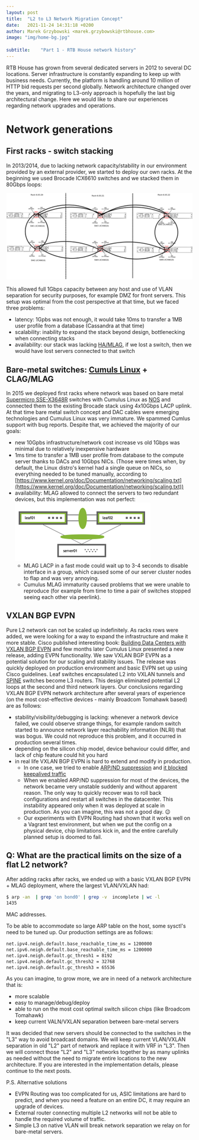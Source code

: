 ```yaml
---
layout: post
title:  "L2 to L3 Network Migration Concept"
date:   2021-11-24 14:31:18 +0200
author: Marek Grzybowski <marek.grzybowski@rtbhouse.com>
image: "img/home-bg.jpg"

subtitle:    "Part 1 - RTB House network history"
---
```



RTB House has grown from several dedicated servers in 2012 to several DC locations.
Server infrastructure is constantly expanding to keep up with business needs.
Currently, the platform is handling around 10 million of HTTP bid requests per second globally.
Network architecture changed over the years, and migrating to L3-only approach is hopefully the last big architectural change.
Here we would like to share our experiences regarding network upgrades and operations.


# Network generations

## First racks - switch stacking
In 2013/2014, due to lacking network capacity/stability in our environment provided by an external provider, we started to deploy our own racks.
At the beginning we used Brocade ICX6610 switches and we stacked them in 80Gbps loops:

![image alt <>](/pics/brocade-stack-2014-03.png)

This allowed full 1Gbps capacity between any host and use of VLAN separation for security purposes, for example 
DMZ for front servers. This setup was optimal from the cost perspective at that time, but we faced three problems:

  - latency: 1Gpbs was not enough, it would take 10ms to transfer a 1MB user profile from a database (Cassandra at that time)
  - scalability: inability to expand the stack beyond design, bottlenecking when connecting stacks
  - availability:  our stack was lacking [HA/MLAG](https://en.wikipedia.org/wiki/Multi-chassis_link_aggregation_group), if we lost a switch, then we would have lost servers connected to that switch


## Bare-metal switches: [Cumuls Linux](https://www.nvidia.com/en-us/networking/ethernet-switching/cumulus-linux/) + CLAG/MLAG

In 2015 we deployed first racks where network was based on bare metal [Supermicro SSE-X3648R](https://www.supermicro.com/en/products/accessories/networking/sse-x3648s.php) switches with Cumulus Linux as [NOS](https://en.wikipedia.org/wiki/Network_operating_system) and connected them to the existing Brocade stack using 4x10Gbps LACP uplink.
At that time bare metal switch concept and DAC cables were emerging technologies and Cumulus Linux was very immature. We spammed Cumlus support with bug reports.
Despite that, we achieved the majority of our goals:

  - new 10Gpbs infrastructure/network cost increase vs old 1Gbps was minimal due to relatively inexpensive hardware
  - 1ms time to transfer a 1MB user profile from database to the compute server thanks to DACs and 10Gbps NICs.
   (Those were times when, by default, the Linux distro's kernel had a single queue on NICs,
    so everything needed to be tuned manually, according to [https://www.kernel.org/doc/Documentation/networking/scaling.txt](https://www.kernel.org/doc/Documentation/networking/scaling.txt))
  - availability: MLAG allowed to connect the servers to two redundant devices, but this implementation was not perfect:
  ![image alt <>](/pics/mlag-basic-setup.png)
    - MLAG LACP in a fast mode could wait up to 3-4 seconds to disable interface in a group, 
      which caused some of our server cluster nodes to flap and was very annoying.
    - Cumulus MLAG immaturity caused problems that we were unable to reproduce (for example from time to time a pair of switches stopped seeing each other via peerlink).

## VXLAN BGP EVPN
Pure L2 network can not be scaled up indefinitely. As racks rows were added,
we were looking for a way to expand the infrastructure and make it more stable.
Cisco published interesting book: [Building Data Centers with VXLAN BGP EVPN](https://www.oreilly.com/library/view/building-data-centers/9780134514895/)
and few months later Cumulus Linux presented a new release, adding EVPN functionality.
We saw VXLAN BGP EVPN as a potential solution for our scaling and stability issues.
The release was quickly deployed on production environment and basic EVPN set up using Cisco guidelines.
Leaf switches encapsulated L2 into VXLAN tunnels and [SPINE](https://www.theasciiconstruct.com/post/cumulus-basics-part-vi-vxlan-l2vnis-with-bgp-evpn)
switches become L3 routers.
This design eliminated potential L2 loops at the second and third network layers.
Our conclusions regarding VXLAN BGP EVPN network architecture after several years of experience
(on the most cost-effective devices - mainly Broadcom Tomahawk based) are as follows:

  - stability/visibility/debugging is lacking: whenever a network device failed, we could observe strange things, for example random switch started to announce network layer reachability information (NLRI) that was bogus.
   We could not reproduce this problem, and it occurred in production several times. 
  - depending on the silicon chip model, device behaviour could differ, and lack of chip feature could hit you hard
  - in real life VXLAN BGP EVPN is hard to extend and modify in production. 
    - In one case, we tried to enable [ARP/ND suppression](https://docs.nvidia.com/networking-ethernet-software/cumulus-linux-42/Network-Virtualization/Ethernet-Virtual-Private-Network-EVPN/Basic-Configuration/#arp) and [it blocked keepalived traffic](https://github.com/mgrzybowski/cldemo-arp-suppression-test#garp-flood---is-suppres)
    - When we enabled ARP/ND suppression for most of the devices, the network became very unstable suddenly and without apparent reason.  The only way to quickly recover was to roll back configurations and restart all switches in the datacenter. This instability appeared only when it was deployed at scale in production. As you can imagine, this was not a good day. 😉
    - Our experiments with EVPN Routing had shown that it works well on a Vagrant test environment, but when we put the config on a physical device, chip limitations kick in,
      and the entire carefully planned setup is doomed to fail.

## Q: What are the practical limits on the size of a flat L2 network?

After adding racks after racks, we ended up with a basic VXLAN BGP EVPN + MLAG deployment, where the largest VLAN/VXLAN had:

```bash
$ arp -an  | grep 'on bond0' | grep -v  incomplete | wc -l 
1435
````
MAC addresses.

To be able to accommodate so large ARP table on the host, some sysctl's need to be tuned up. Our production settings are as follows:
```
net.ipv4.neigh.default.base_reachable_time_ms = 1200000
net.ipv6.neigh.default.base_reachable_time_ms = 1200000
net.ipv4.neigh.default.gc_thresh1 = 8192
net.ipv4.neigh.default.gc_thresh2 = 32768
net.ipv4.neigh.default.gc_thresh3 = 65536
```

As you can imagine, to grow more,  we are in need of a network architecture that is:
  - more scalable
  - easy to manage/debug/deploy 
  - able to run on the most cost optimal switch silicon chips (like Broadcom Tomahawk) 
  - keep current VALN/VXLAN separation between bare-metal servers

It was decided that new servers should be connected to the switches in the "L3" way to avoid broadcast domains.
We will keep current VLAN/VXLAN separation in old "L2" part of network and replace it with VRF in "L3".
Then we will connect those  "L2" and "L3" networks together by as many uplinks as needed 
without the need to migrate entire locations to the new architecture.
If you are interested in the implementation details, please continue to the next posts. 

P.S. Alternative solutions
  * EVPN Routing was too complicated for us, ASIC limitations are hard to predict, and when you need a feature on an entire DC, it may require an upgrade of devices.
  * External router connecting multiple L2 networks will not be able to handle the required volume of traffic.
  * Simple L3 on native VLAN will break network separation we relay on for bare-metal servers.

